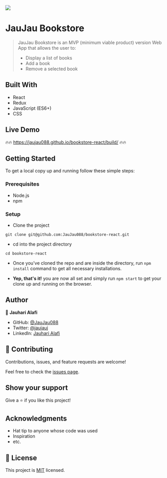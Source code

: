 ![](https://img.shields.io/badge/Microverse-blueviolet)

# JauJau Bookstore

> JauJau Bookstore is an MVP (minimum viable product) version Web App that allows the user to:
> - Display a list of books
> - Add a book
> - Remove a selected book

## Built With

- React
- Redux
- JavaScript (ES6+)
- CSS

## Live Demo

:fire::fire: https://jaujau088.github.io/bookstore-react/build/ :fire::fire:

## Getting Started

To get a local copy up and running follow these simple steps:

### Prerequisites

- Node.js
- npm

### Setup

- Clone the project
```terminal
git clone git@github.com:JauJau088/bookstore-react.git
```

- cd into the project directory
```terminal
cd bookstore-react
```

- Once you've cloned the repo and are inside the directory, run `npm install` command to get all necessary installations.

- **Yep, that's it!** you are now all set and simply run `npm start` to get your clone up and running on the browser.

## Author

👤 **Jauhari Alafi**

- GitHub: [@JauJau088](https://github.com/JauJau088)
- Twitter: [@jaujauj](https://twitter.com/jaujauj)
- LinkedIn: [Jauhari Alafi](https://linkedin.com/in/jauhari-alafi/)

## 🤝 Contributing

Contributions, issues, and feature requests are welcome!

Feel free to check the [issues page](../../issues/).

## Show your support

Give a ⭐️ if you like this project!

## Acknowledgments

- Hat tip to anyone whose code was used
- Inspiration
- etc.

## 📝 License

This project is [MIT](./MIT.md) licensed.
